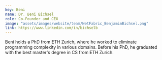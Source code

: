 ```yaml
---
key: Beni
name: Dr. Beni Bichsel
role: Co-Founder and CEO
image: "assets/images/website/team/NetFabric_BenjaminBichsel.png"
link: https://www.linkedin.com/in/bichselb
---
```


Beni holds a PhD from ETH Zurich, where he worked to eliminate programming
complexity in various domains. Before his PhD, he graduated with the best
master's degree in CS from ETH Zurich.
